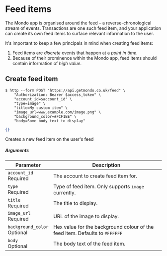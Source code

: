 # Feed items

The Mondo app is organised around the feed – a reverse-chronological stream of events. Transactions are one such feed item, and your application can create its own feed items to surface relevant information to the user.

It's important to keep a few principals in mind when creating feed items:

1. Feed items are *discrete* events that happen at a *point in time*.
2. Because of their prominence within the Mondo app, feed items should contain information of *high value*.

## Create feed item

```shell
$ http --form POST "https://api.getmondo.co.uk/feed" \
    "Authorization: Bearer $access_token" \
    "account_id=$account_id" \
    "type=image" \
    "title=My custom item" \
    "image_url=www.example.com/image.png" \
    "background_color=#FCF1EE" \
    "body=Some body text to display"
```

```json
{}
```

Creates a new feed item on the user's feed

##### Arguments

<span class="hide">Parameter</span> | <span class="hide">Description</span>
------------------------------------|--------------------------------------
`account_id`<br><span class="label notice">Required</span>|The account to create feed item for.
`type`<br><span class="label notice">Required</span>|Type of feed item. Only supports `image` currently.
`title`<br><span class="label notice">Required</span>|The title to display.
`image_url`<br><span class="label notice">Required</span>|URL of the image to display.
`background_color`<br><span class="label">Optional</span>|Hex value for the background colour of the feed item. Defaults to `#FFFFFF`
`body`<br><span class="label">Optional</span>|The body text of the feed item.

